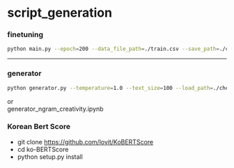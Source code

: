 # script_generation

### finetuning

```sh
python main.py --epoch=200 --data_file_path=./train.csv --save_path=./checkpoint/ --load_path=./checkpoint/KoGPT2_checkpoint_240000.tar --batch_size=1
```
----------
### generator

```sh
python generator.py --temperature=1.0 --text_size=100 --load_path=./checkpoint/KoGPT2_checkpoint_240000.tar --tmp_sent="우리는 지난"
```
or<br>
generator_ngram_creativity.ipynb


### Korean Bert Score

- git clone https://github.com/lovit/KoBERTScore
- cd ko-BERTScore
- python setup.py install
